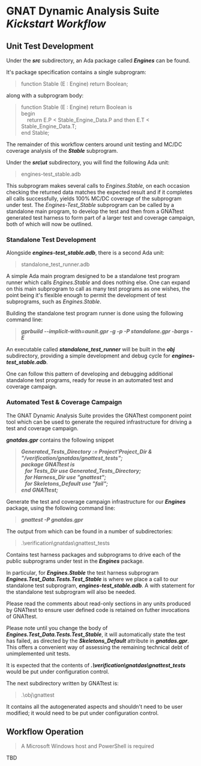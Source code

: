 # **GNAT Dynamic Analysis Suite** <br> ***Kickstart Workflow***

## Unit Test Development

Under the ***src*** subdirectory, an Ada package called ***Engines*** can be found.

It's package specification contains a single subprogram:

> function Stable (E : Engine) return Boolean;

along with a subprogram body:

> function Stable (E : Engine) return Boolean is<br>
> begin<br>
> &nbsp;&nbsp;&nbsp;&nbsp;return E.P < Stable_Engine_Data.P and then E.T < Stable_Engine_Data.T;<br>
> end Stable;

The remainder of this workflow centers around unit testing and MC/DC coverage analysis of the ***Stable*** subprogram.

Under the ***src\ut*** subdirectory, you will find the following Ada unit:

> engines-test_stable.adb

This subprogram makes several calls to *Engines.Stable*, on each occasion checking the returned data matches the expected result and if it completes all calls successfully, yields 100% MC/DC coverage of the subprogram under test. The *Engines-Test_Stable* subprogram can be called by a standalone main program, to develop the test and then from a GNATtest generated test harness to form part of a larger test and coverage campaign, both of which will now be outlined.

### Standalone Test Development

Alongside ***engines-test_stable.adb***, there is a second Ada unit:

> standalone_test_runner.adb

A simple Ada main program designed to be a standalone test program runner which calls *Engines.Stable* and does nothing else. One can expand on this main subprogram to call as many test programs as one wishes, the point being it's flexible enough to permit the development of test subprograms, such as *Engines.Stable*.

Building the standalone test program runner is done using the following command line:

> ***gprbuild --implicit-with=aunit.gpr -g -p -P standalone.gpr -bargs -E***

An executable called ***standalone_test_runner*** will be built in the ***obj*** subdirectory, providing a simple development and debug cycle for ***engines-test_stable.adb***.

One can follow this pattern of developing and debugging additional standalone test programs, ready for reuse in an automated test and coverage campaign.

### Automated Test & Coverage Campaign

The GNAT Dynamic Analysis Suite provides the GNATtest component point tool which can be used to generate the required infrastructure for driving a test and coverage campaign.

***gnatdas.gpr*** contains the following snippet

>***Generated_Tests_Directory := Project'Project_Dir & "/verification/gnatdas/gnattest_tests";<br>
>package GNATtest is<br>
>&nbsp;&nbsp;&nbsp;for Tests_Dir use Generated_Tests_Directory;<br>
>&nbsp;&nbsp;&nbsp;for Harness_Dir use "gnattest";<br>
>&nbsp;&nbsp;&nbsp;for Skeletons_Default use "fail";<br>
>end GNATtest;***

Generate the test and coverage campaign infrastructure for our ***Engines*** package, using the following command line:

> ***gnattest -P gnatdas.gpr***

The output from which can be found in a number of subdirectories:

>.\verification\gnatdas\gnattest_tests

Contains test harness packages and subprograms to drive each of the public subprograms under test in the ***Engines*** package.

In particular, for ***Engines.Stable*** the test harness subprogram ***Engines.Test_Data.Tests.Test_Stable*** is where we place a call to our standalone test subprogram, ***engines-test_stable.adb***. A with statement for the standalone test subprogram will also be needed.

Please read the comments about read-only sections in any units produced by GNATtest to ensure user defined code is retained on futher invocations of GNATtest.

Please note until you change the body of ***Engines.Test_Data.Tests.Test_Stable***, it will automatically state the test has failed, as directed by the ***Skeletons_Default*** attribute in ***gnatdas.gpr***. This offers a convenient way of assessing the remaining technical debt of unimplemented unit tests. 

It is expected that the contents of ***.\verification\gnatdas\gnattest_tests*** would be put under configuration control.

The next subdirectory written by GNATtest is:

>.\obj\gnattest

It contains all the autogenerated aspects and shouldn't need to be user modified; it would need to be put under configuration control.

## Workflow Operation

> A Microsoft Windows host and PowerShell is required

TBD




